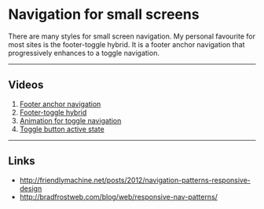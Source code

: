 # Navigation for small screens

There are many styles for small screen navigation.
My personal favourite for most sites is the footer-toggle hybrid.
It is a footer anchor navigation that progressively enhances to a toggle navigation.

---

## Videos

1. [Footer anchor navigation](http://www.youtube.com/watch?v=n3MgyKYcG8M)
2. [Footer-toggle hybrid](http://www.youtube.com/watch?v=DVgk_JQ_zA8)
3. [Animation for toggle navigation](http://www.youtube.com/watch?v=QgtygXfX9ao)
4. [Toggle button active state](http://www.youtube.com/watch?v=p-MQKCvSD4o)

---

## Links

- http://friendlymachine.net/posts/2012/navigation-patterns-responsive-design
- http://bradfrostweb.com/blog/web/responsive-nav-patterns/
